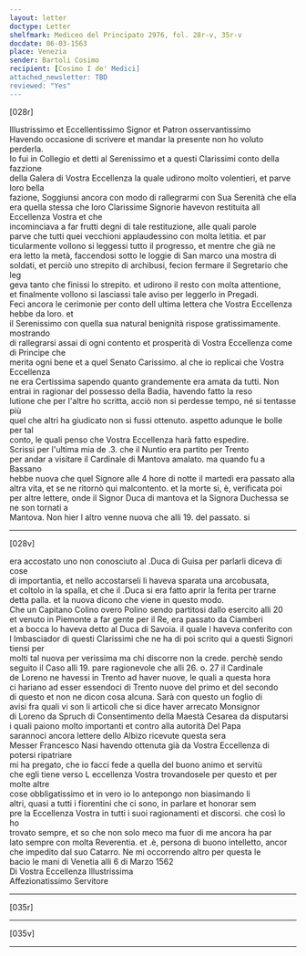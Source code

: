 ```yaml
---
layout: letter
doctype: Letter
shelfmark: Mediceo del Principato 2976, fol. 28r-v, 35r-v
docdate: 06-03-1563
place: Venezia
sender: Bartoli Cosimo
recipient: [Cosimo I de' Medici]
attached_newsletter: TBD
reviewed: "Yes"
---
```


[028r]  
  
  
Illustrissimo et Eccellentissimo Signor et Patron osservantissimo  
Havendo occasione di scrivere et mandar la presente non ho voluto perderla.  
Io fui in Collegio et detti al Serenissimo et a questi Clarissimi conto della fazzione  
della Galera di Vostra Eccellenza la quale udirono molto volentieri, et parve loro bella  
fazione, Soggiunsi ancora con modo di rallegrarmi con Sua Serenità che ella  
era quella stessa che loro Clarissime Signorie havevon restituita all Eccellenza Vostra et che  
incominciava a far frutti degni di tale restituzione, alle quali parole  
parve che tutti quei vecchioni applaudessino con molta letitia. et par  
ticularmente vollono si leggessi tutto il progresso, et mentre che già ne  
era letto la metà, faccendosi sotto le loggie di San marco una mostra di  
soldati, et perciò uno strepito di archibusi, fecion fermare il Segretario che leg  
geva tanto che finissi lo strepito. et udirono il resto con molta attentione,  
et finalmente vollono si lasciassi tale aviso per leggerlo in Pregadi.  
Feci ancora le cerimonie per conto dell ultima lettera che Vostra Eccellenza hebbe da loro. et  
il Serenissimo con quella sua natural benignità rispose gratissimamente. mostrando  
di rallegrarsi assai di ogni contento et prosperità di Vostra Eccellenza come di Principe che  
merita ogni bene et a quel Senato Carissimo. al che io replicai che Vostra Eccellenza  
ne era Certissima sapendo quanto grandemente era amata da tutti. Non  
entrai in ragionar del possesso della Badia, havendo fatto la reso  
lutione che per l'altre ho scritta, acciò non si perdesse tempo, né si tentasse più  
quel che altri ha giudicato non si fussi ottenuto. aspetto adunque le bolle per tal  
conto, le quali penso che Vostra Eccellenza harà fatto espedire.  
Scrissi per l'ultima mia de .3. che il Nuntio era partito per Trento  
per andar a visitare il Cardinale di Mantova amalato. ma quando fu a Bassano  
hebbe nuova che quel Signore alle 4 hore di notte il martedì era passato alla  
altra vita, et se ne ritornò qui malcontento. et la morte si, è, verificata poi  
per altre lettere, onde il Signor Duca di mantova et la Signora Duchessa se ne son tornati a  
Mantova. Non hier l altro venne nuova che alli 19. del passato. si  
  
---  

[028v]  
  
  
era accostato uno non conosciuto al .Duca di Guisa per parlarli diceva di cose  
di importantia, et nello accostarseli li haveva sparata una arcobusata,  
et coltolo in la spalla, et che il .Duca si era fatto aprir la ferita per trarne  
detta palla. et la nuova dicono che viene in questo modo.  
Che un Capitano Colino overo Polino sendo partitosi dallo esercito alli 20  
et venuto in Piemonte a far gente per il Re, era passato da Ciamberi  
et a bocca lo haveva detto al Duca di Savoia. il quale l haveva conferito con  
l Imbasciador di questi Clarissimi che ne ha di poi scrito qui a questi Signori tiensi per  
molti tal nuova per verissima ma chi discorre non la crede. perchè sendo  
seguito il Caso alli 19. pare ragionevole che alli 26. o. 27 il Cardinale  
de Loreno ne havessi in Trento ad haver nuove, le quali a questa hora  
ci hariano ad esser essendoci di Trento nuove del primo et del secondo  
di questo et non ne dicon cosa alcuna. Sarà con questo un foglio di  
avisi fra quali vi son li articoli che si dice haver arrecato Monsignor  
di Loreno da Spruch di Consentimento della Maestà Cesarea da disputarsi  
i quali paiono molto importanti et contro alla autorità Del Papa  
sarannoci ancora lettere dello Albizo ricevute questa sera  
Messer Francesco Nasi havendo ottenuta già da Vostra Eccellenza di potersi ripatriare  
mi ha pregato, che io facci fede a quella del buono animo et servitù  
che egli tiene verso L eccellenza Vostra trovandosele per questo et per molte altre  
cose obbligatissimo et in vero io lo antepongo non biasimando li  
altri, quasi a tutti i fiorentini che ci sono, in parlare et honorar sem  
pre la Eccellenza Vostra in tutti i suoi ragionamenti et discorsi. che così lo ho  
trovato sempre, et so che non solo meco ma fuor di me ancora ha par  
lato sempre con molta Reverentia. et .è, persona di buono intelletto, ancor  
che impedito dal suo Catarro. Ne mi occorrendo altro per questa le  
bacio le mani di Venetia alli 6 di Marzo 1562  
Di Vostra Eccellenza Illustrissima  
Affezionatissimo Servitore  
  
---  

[035r]  
  
  
  
---  

[035v]  
  
  
  
---  


